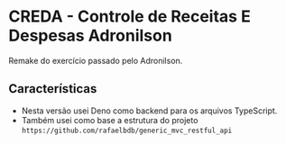 # CREDA - Controle de Receitas E Despesas Adronilson

Remake do exercício passado pelo Adronilson.

## Características

- Nesta versão usei Deno como backend para os arquivos TypeScript.
- Também usei como base a estrutura do projeto `https://github.com/rafaelbdb/generic_mvc_restful_api`
